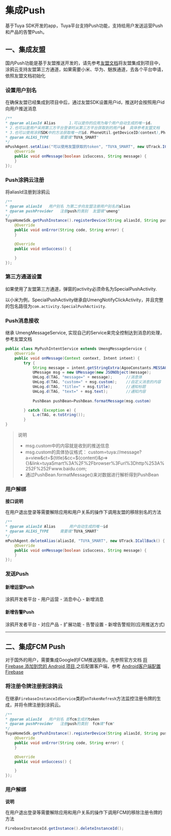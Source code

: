 # 集成Push

基于Tuya SDK开发的app，Tuya平台支持Push功能，支持给用户发送运营Push和产品的告警Push。

## 一、集成友盟

国内Push功能是基于友盟推送开发的，请先参考[友盟文档](https://developer.umeng.com/docs/66632/detail/66744)将友盟集成到项目中，涂鸦云支持友盟第三方通道，如果需要小米、华为、魅族通道，去各个平台申请，依照友盟文档初始化

### 设置用户别名

在确保友盟已经集成到项目中后，通过友盟SDK设置用户id，推送时会按照用户id向用户推送消息

```java
/**
* @param aliasId Alias		1.可以是你的应用为每个用户自动生成的唯一id，
* 2.也可以是用户采用第三方平台登录时从第三方平台获取到的用户id  具体参考友盟文档
* 3.也可以使用涂鸦SDK中的方法获取唯一的id，PhoneUtil.getDeviceID(context),PhoneUtil位于com.tuya.smart.android.common.utils包中
* @param ALIAS_TYPE		需要填"TUYA_SMART"
*/
mPushAgent.setAlias("可以使用友盟获取的token", "TUYA_SMART", new UTrack.ICallBack() {
    @Override
    public void onMessage(boolean isSuccess, String message) {
    }
});
```

### Push涂鸦云注册

将aliasId注册到涂鸦云

```java
/**
* @param aliasId   用户别名 为第二步向友盟注册用户别名的alias
* @param pushProvider   注册push的类别  友盟填"umeng" 
*/		
TuyaHomeSdk.getPushInstance().registerDevice(String aliasId, String pushProvider, new IResultCallback() {
    @Override
    public void onError(String code, String error) {
    }

    @Override
    public void onSuccess() {

    }
});
```

### 第三方通道设置

如果使用了友盟第三方通道，弹窗的activity必须命名为SpecialPushActivity.

以小米为例，SpecialPushActivity继承自UmengNotifyClickActivity，并且完整的包名路径为`com.activity.SpecialPushActivity`.

### Push消息接收

继承 UmengMessageService, 实现自己的Service来完全控制达到消息的处理，参考友盟文档

```java
public class MyPushIntentService extends UmengMessageService {
    @Override
    public void onMessage(Context context, Intent intent) {
        try {
            String message = intent.getStringExtra(AgooConstants.MESSAGE_BODY);
            UMessage msg = new UMessage(new JSONObject(message);
            UmLog.d(TAG, "message=" + message);      //消息体
            UmLog.d(TAG, "custom=" + msg.custom);    //自定义消息的内容
            UmLog.d(TAG, "title=" + msg.title);      //通知标题
            UmLog.d(TAG, "text=" + msg.text);        //通知内容
            
            PushBean pushBean=PushBean.formatMessage(msg.custom)

        } catch (Exception e) {
            L.e(TAG, e.toString());
        }
}
```

>说明
> - msg.custom中的内容就是收到的推送信息
> - msg.custom的具体协议格式：
>	custom=tuya://message?a=view&ct=${title}&cc=${content}&p=>{}&link=tuyaSmart%3A%2F%2Fbrowser%3Furl%3Dhttp%253A%252F%252Fwww.baidu.com;
>- 通过PushBean.formatMessage()来对数据进行解析得到PushBean

### 用户解绑

**接口说明**

在用户退出登录等需要解除应用和用户关系的操作下调用友盟的移除别名的方法

```java
/**
* @param aliasId Alias		用户自动生成的唯一id
* @param ALIAS_TYPE		需要填"TUYA_SMART"
*/ 
mPushAgent.deleteAlias(aliasId, "TUYA_SMART", new UTrack.ICallBack() {
    @Override
    public void onMessage(boolean isSuccess, String message) {
    }
});
```

### 发送Push

#### 新增运营Push

涂鸦开发者平台 - 用户运营 - 消息中心 - 新增消息

#### 新增告警Push

涂鸦开发者平台 - 对应产品 - 扩展功能 - 告警设置 - 新增告警规则(应用推送方式)

----

## 二、集成FCM Push

对于国外的用户，需要集成Google的FCM推送服务。先参照官方文档 [将 Firebase 添加到您的 Android 项目](https://firebase.google.com/docs/android/setup?hl=zh-cn),之后配置客户端，参考 [Android客户端配置Firebase](https://firebase.google.com/docs/cloud-messaging/android/client?hl=zh-cn)

### 将注册令牌注册到涂鸦云

在继承`FirebaseInstanceIdService`类的`onTokenRefresh`方法监控注册令牌的生成，并将令牌注册到涂鸦云。

```java
/**
* @param aliasId   用户别名 即fcm生成的token
* @param pushProvider   注册push的类别  fcm填"fcm"
*/		
TuyaHomeSdk.getPushInstance().registerDevice(String aliasId, String pushProvider, new IResultCallback() {
    @Override
    public void onError(String code, String error) {
    }

    @Override
    public void onSuccess() {

    }
});
```

### 用户解绑

**说明**

在用户退出登录等需要解除应用和用户关系的操作下调用FCM的移除注册令牌的方法

```java
FirebaseInstanceId.getInstance().deleteInstanceId();
```

